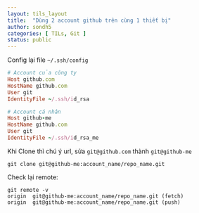 ```yaml
---
layout: tils_layout
title:  "Dùng 2 account github trên cùng 1 thiết bị"
author: sondh5
categories: [ TILs, Git ]
status: public
---
```


Config lại file `~/.ssh/config`

```ruby
# Account của công ty
Host github.com
HostName github.com
User git
IdentityFile ~/.ssh/id_rsa

# Account cá nhân
Host github-me
HostName github.com
User git
IdentityFile ~/.ssh/id_rsa_me
```

Khi Clone thì chú ý url, sửa `git@github.com` thành `git@github-me`
```
git clone git@github-me:account_name/repo_name.git

```

Check lại remote:
```
git remote -v
origin	git@github-me:account_name/repo_name.git (fetch)
origin	git@github-me:account_name/repo_name.git (push)
```
